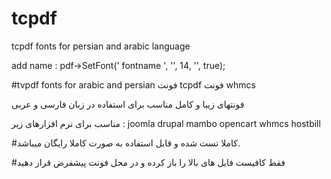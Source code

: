 # tcpdf
tcpdf fonts for persian and arabic language

add name : 
pdf->SetFont(' fontname ', '', 14, '', true);

#tvpdf fonts for arabic and persian
فونت tcpdf
فونت whmcs

فونتهای زیبا و کامل مناسب برای استفاده در زبان فارسی و عربی

مناسب برای نرم افزارهای زیر :
joomla
drupal
mambo
opencart
whmcs
hostbill
  
#کاملا تست شده و قابل استفاده به صورت کاملا رایگان میباشد.

#فقط کافیست فایل های بالا را باز کرده و در محل فونت پیشفرض قرار دهید



